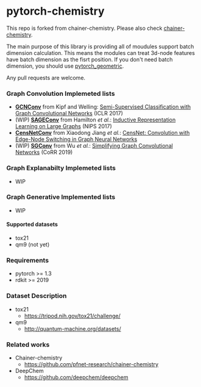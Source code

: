 # pytorch-chemistry

This repo is forked from chainer-chemistry. Please also check [chainer-chemistry](https://github.com/pfnet-research/chainer-chemistry).

The main purpose of this library is providing all of moudules support batch dimension calculation. This means the modules can treat 3d-node features have batch dimension as the fisrt position. If you don't need batch dimension, you should use [pytorch_geometric](https://github.com/rusty1s/pytorch_geometric).

Any pull requests are welcome.

### Graph Convolution Implemeted lists

* **[GCNConv](https://github.com/0h-n0/pytorch_chemistry/blob/master/torch_chemistry/nn/conv/gcn_conv.py)** from Kipf and Welling: [Semi-Supervised Classification with Graph Convolutional Networks](https://arxiv.org/abs/1609.02907) (ICLR 2017)
* (WIP) **[SAGEConv](https://github.com/0h-n0/pytorch_chemistry/blob/master/torch_chemistry/nn/conv/sage_conv.py)** from Hamilton *et al.*: [Inductive Representation Learning on Large Graphs](https://arxiv.org/abs/1706.02216) (NIPS 2017)
* **[CensNetConv](https://github.com/0h-n0/pytorch_chemistry/blob/master/torch_chemistry/nn/conv/censnet_conv.py)** from Xiaodong Jiang *et al.*: [CensNet: Convolution with Edge-Node Switching in Graph Neural Networks](https://www.ijcai.org/proceedings/2019/0369.pdf)
* (WIP) **[SGConv]()** from Wu *et al.*: [Simplifying Graph Convolutional Networks](https://arxiv.org/abs/1902.07153) (CoRR 2019)

### Graph Explanabilty Implemeted lists

* WIP

### Graph Generative Implemented lists

* WIP

#### Supported datasets

* tox21
* qm9 (not yet)

### Requirements

* pytorch >= 1.3
* rdkit >= 2019

### Dataset Description

* tox21
  * https://tripod.nih.gov/tox21/challenge/
* qm9
  * http://quantum-machine.org/datasets/

### Related works

* Chainer-chemistry
  * https://github.com/pfnet-research/chainer-chemistry
* DeepChem
  * https://github.com/deepchem/deepchem
